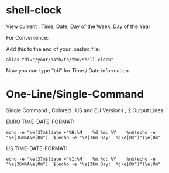 # shell-clock
View current : Time, Date, Day of the Week, Day of the Year

For Convenience:

  Add this to the end of your .bashrc file:
  
    alias tdi="/your/path/to/the/shell-clock"
  
 Now you can type "tdi" for Time / Date information.
 

# One-Line/Single-Command

Single Command ; Colored ; US and EU Versions ; 2 Output Lines

EURO TIME-DATE-FORMAT:

    echo -e "\e[37m$(date +"%H:%M    %d.%m: %Y    %n$(echo -e "\e[36m%A\e[0m")  $(echo -e "\e[36m Day:  %j\e[0m")")\e[0m"

US TIME-DATE-FORMAT:

    echo -e "\e[37m$(date +"%I:%M    %m.%d: %Y    %n$(echo -e "\e[36m%A\e[0m")  $(echo -e "\e[36m Day:  %j\e[0m")")\e[0m"
